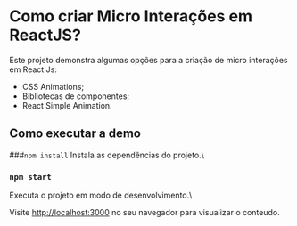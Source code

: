 # Como criar Micro Interações em ReactJS?

Este projeto demonstra algumas opções para a criação de micro interações em React Js:

- CSS Animations;
- Bibliotecas de componentes;
- React Simple Animation.

## Como executar a demo

###`npm install`
Instala as dependências do projeto.\

### `npm start`
Executa o projeto em modo de desenvolvimento.\

Visite [http://localhost:3000](http://localhost:3000) no seu navegador para visualizar o conteudo.
